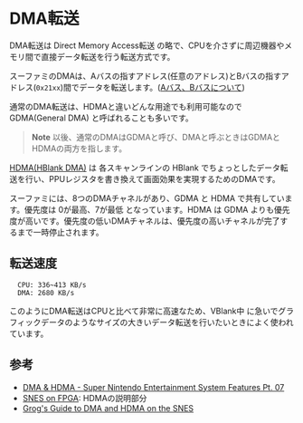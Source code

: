# DMA転送

DMA転送は Direct Memory Access転送 の略で、CPUを介さずに周辺機器やメモリ間で直接データ転送を行う転送方式です。

スーファミのDMAは、Aバスの指すアドレス(任意のアドレス)とBバスの指すアドレス(`0x21xx`)間でデータを転送します。([Aバス、Bバスについて](README.md#aバスとbバス))

通常のDMA転送は、HDMAと違いどんな用途でも利用可能なので GDMA(General DMA) と呼ばれることも多いです。

>**Note** 以後、通常のDMAはGDMAと呼び、DMAと呼ぶときはGDMAとHDMAの両方を指します。

[HDMA(HBlank DMA)](hdma.md) は 各スキャンラインの HBlank でちょっとしたデータ転送を行い、PPUレジスタを書き換えて画面効果を実現するためのDMAです。

スーファミには、8つのDMAチャネルがあり、GDMA と HDMA で共有しています。優先度は 0が最高、7が最低 となっています。HDMA は GDMA よりも優先度が高いです。優先度の低いDMAチャネルは、優先度の高いチャネルが完了するまで一時停止されます。

## 転送速度

```
  CPU: 336~413 KB/s
  DMA: 2680 KB/s
```

このようにDMA転送はCPUと比べて非常に高速なため、VBlank中 に急いでグラフィックデータのようなサイズの大きいデータ転送を行いたいときによく使われています。

## 参考

- [DMA & HDMA - Super Nintendo Entertainment System Features Pt. 07](https://youtu.be/K7gWmdgXPgk)
- [SNES on FPGA](https://pgate1.at-ninja.jp/SNES_on_FPGA/): HDMAの説明部分
- [Grog's Guide to DMA and HDMA on the SNES](https://wiki.superfamicom.org/grog's-guide-to-dma-and-hdma-on-the-snes)
